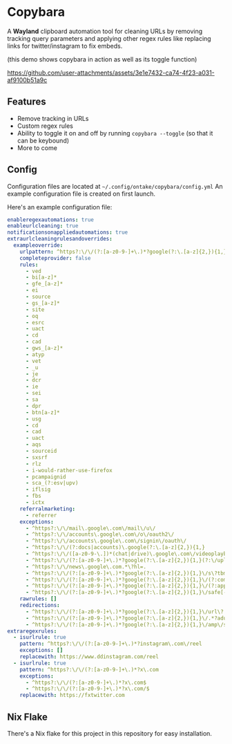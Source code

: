 # Copybara

A **Wayland** clipboard automation tool for cleaning URLs by removing tracking query parameters and applying other regex rules like replacing links for twitter/instagram to fix embeds.

(this demo shows copybara in action as well as its toggle function)

https://github.com/user-attachments/assets/3e1e7432-ca74-4f23-a031-af9100b51a9c


## Features
 - Remove tracking in URLs
 - Custom regex rules
 - Ability to toggle it on and off by running `copybara --toggle` (so that it can be keybound)
 - More to come

## Config
Configuration files are located at `~/.config/ontake/copybara/config.yml`
An example configuration file is created on first launch.

Here's an example configuration file:
```yaml
enableregexautomations: true
enableurlcleaning: true
notificationsonappliedautomations: true
extraurlcleaningrulesandoverrides:
  exampleoverride:
    urlpattern: ^https?:\/\/(?:[a-z0-9-]+\.)*?google(?:\.[a-z]{2,}){1,}
    completeprovider: false
    rules:
      - ved
      - bi[a-z]*
      - gfe_[a-z]*
      - ei
      - source
      - gs_[a-z]*
      - site
      - oq
      - esrc
      - uact
      - cd
      - cad
      - gws_[a-z]*
      - atyp
      - vet
      - _u
      - je
      - dcr
      - ie
      - sei
      - sa
      - dpr
      - btn[a-z]*
      - usg
      - cd
      - cad
      - uact
      - aqs
      - sourceid
      - sxsrf
      - rlz
      - i-would-rather-use-firefox
      - pcampaignid
      - sca_(?:esv|upv)
      - iflsig
      - fbs
      - ictx
    referralmarketing:
      - referrer
    exceptions:
      - ^https?:\/\/mail\.google\.com\/mail\/u\/
      - ^https?:\/\/accounts\.google\.com\/o\/oauth2\/
      - ^https?:\/\/accounts\.google\.com\/signin\/oauth\/
      - ^https?:\/\/(?:docs|accounts)\.google(?:\.[a-z]{2,}){1,}
      - ^https?:\/\/([a-z0-9-\.])*(chat|drive)\.google\.com\/videoplayback
      - ^https?:\/\/(?:[a-z0-9-]+\.)*?google(?:\.[a-z]{2,}){1,}(?:\/upload)?\/drive\/
      - ^https?:\/\/news\.google\.com.*\?hl=.
      - ^https?:\/\/(?:[a-z0-9-]+\.)*?google(?:\.[a-z]{2,}){1,}\/s\?tbm=map.*?gs_[a-z]*=.
      - ^https?:\/\/(?:[a-z0-9-]+\.)*?google(?:\.[a-z]{2,}){1,}\/(?:complete\/search|setprefs|searchbyimage)
      - ^https?:\/\/(?:[a-z0-9-]+\.)*?google(?:\.[a-z]{2,}){1,}\/(?:appsactivity|aclk\?)
      - ^https?:\/\/(?:[a-z0-9-]+\.)*?google(?:\.[a-z]{2,}){1,}\/safe[-]?browsing\/([^&]+)
    rawrules: []
    redirections:
      - ^https?:\/\/(?:[a-z0-9-]+\.)*?google(?:\.[a-z]{2,}){1,}\/url\?.*?(?:url|q)=(https?[^&]+)
      - ^https?:\/\/(?:[a-z0-9-]+\.)*?google(?:\.[a-z]{2,}){1,}\/.*?adurl=([^&]+)
      - ^https?:\/\/(?:[a-z0-9-]+\.)*?google(?:\.[a-z]{2,}){1,}\/amp\/s\/([^&]+)
extraregexrules:
  - isurlrule: true
    pattern: ^https?:\/\/(?:[a-z0-9-]+\.)*?instagram\.com\/reel
    exceptions: []
    replacewith: https://www.ddinstagram.com/reel
  - isurlrule: true
    pattern: ^https?:\/\/(?:[a-z0-9-]+\.)*?x\.com
    exceptions:
      - ^https?:\/\/(?:[a-z0-9-]+\.)*?x\.com$
      - ^https?:\/\/(?:[a-z0-9-]+\.)*?x\.com/$
    replacewith: https://fxtwitter.com
```

## Nix Flake
There's a Nix flake for this project in this repository for easy installation.
